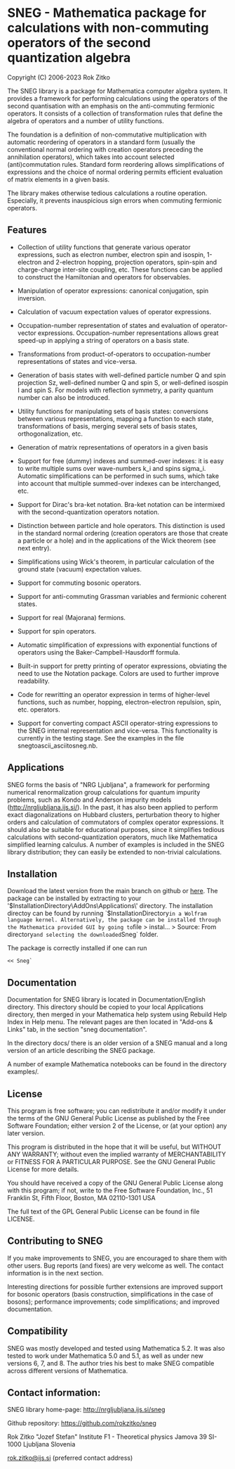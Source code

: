# SNEG - Mathematica package for calculations with non-commuting operators of the second quantization algebra

Copyright (C) 2006-2023 Rok Zitko


The SNEG library is a package for Mathematica computer algebra
system. It provides a framework for performing calculations using the
operators of the second quantisation with an emphasis on the
anti-commuting fermionic operators. It consists of a collection of
transformation rules that define the algebra of operators and a number
of utility functions.

The foundation is a definition of non-commutative multiplication with
automatic reordering of operators in a standard form (usually the
conventional normal ordering with creation operators preceding the
annihilation operators), which takes into account selected
(anti)commutation rules. Standard form reordering allows
simplifications of expressions and the choice of normal ordering
permits efficient evaluation of matrix elements in a given basis.

The library makes otherwise tedious calculations a routine
operation. Especially, it prevents inauspicious sign errors when
commuting fermionic operators.


## Features

* Collection of utility functions that generate various operator
expressions, such as electron number, electron spin and isospin,
1-electron and 2-electron hopping, projection operators, spin-spin and
charge-charge inter-site coupling, etc. These functions can be applied
to construct the Hamiltonian and operators for observables.

* Manipulation of operator expressions: canonical conjugation, spin
inversion.

* Calculation of vacuum expectation values of operator expressions.

* Occupation-number representation of states and evaluation of
operator-vector expressions. Occupation-number representations allows
great speed-up in applying a string of operators on a basis state.

* Transformations from product-of-operators to occupation-number
representations of states and vice-versa.

* Generation of basis states with well-defined particle number Q and
spin projection Sz, well-defined number Q and spin S, or well-defined
isospin I and spin S. For models with reflection symmetry, a parity
quantum number can also be introduced. 

* Utility functions for manipulating sets of basis states: conversions
between various representations, mapping a function to each state,
transformations of basis, merging several sets of basis states,
orthogonalization, etc.

* Generation of matrix representations of operators in a given basis

* Support for free (dummy) indexes and summed-over indexes: it is easy
to write multiple sums over wave-numbers k_i and spins
sigma_i. Automatic simplifications can be performed in such sums,
which take into account that multiple summed-over indexes can be
interchanged, etc.

* Support for Dirac's bra-ket notation. Bra-ket notation can be
intermixed with the second-quantization operators notation.

* Distinction between particle and hole operators. This distinction is
used in the standard normal ordering (creation operators are those
that create a particle or a hole) and in the applications of the Wick
theorem (see next entry).

* Simplifications using Wick's theorem, in particular calculation of
the ground state (vacuum) expectation values.

* Support for commuting bosonic operators.

* Support for anti-commuting Grassman variables and fermionic coherent states.

* Support for real (Majorana) fermions.

* Support for spin operators.

* Automatic simplification of expressions with exponential functions
of operators using the Baker-Campbell-Hausdorff formula.

* Built-in support for pretty printing of operator expressions,
obviating the need to use the Notation package. Colors are used to
further improve readability.

* Code for rewritting an operator expression in terms of higher-level
functions, such as number, hopping, electron-electron repulsion, spin,
etc. operators.

* Support for converting compact ASCII operator-string expressions to
the SNEG internal representation and vice-versa. This functionality is
currently in the testing stage. See the examples in the file
snegtoascii_asciitosneg.nb.


## Applications

SNEG forms the basis of "NRG Ljubljana", a framework for performing
numerical renormalization group calculations for quantum impurity
problems, such as Kondo and Anderson impurity models
(http://nrgljubljana.ijs.si/). In the past, it has also been applied
to perform exact diagonalizations on Hubbard clusters, perturbation
theory to higher orders and calculation of commutators of complex
operator expressions. It should also be suitable for educational
purposes, since it simplifies tedious calculations with
second-quantization operators, much like Mathematica simplified
learning calculus. A number of examples is included in the SNEG
library distribution; they can easily be extended to non-trivial
calculations.

## Installation

Download the latest version from the main branch on github or [here](https://github.com/rokzitko/sneg/archive/refs/heads/master.zip). The package can be installed by extracting to your  '$InstallationDirectory\AddOns\Applications\' directory. The installation directoy can be found by running `$InstallationDirectory` in a Wolfram language kernel. Alternatively, the package can be installed through the Mathematica provided GUI by going to `file > instal... > Source: From directory` and selecting the downloaded `Sneg` folder.

The package is correctly installed if one can run 
```
<< Sneg`
```

## Documentation

Documentation for SNEG library is located in Documentation/English
directory. This directory should be copied to your local Applications
directory, then merged in your Mathematica help system using Rebuild
Help Index in Help menu. The relevant pages are then located in
"Add-ons & Links" tab, in the section "sneg documentation".

In the directory docs/ there is an older version of a SNEG manual
and a long version of an article describing the SNEG package.

A number of example Mathematica notebooks can be found in the
directory examples/.


## License

   This program is free software; you can redistribute it and/or modify
   it under the terms of the GNU General Public License as published by
   the Free Software Foundation; either version 2 of the License, or
   (at your option) any later version.

   This program is distributed in the hope that it will be useful,
   but WITHOUT ANY WARRANTY; without even the implied warranty of
   MERCHANTABILITY or FITNESS FOR A PARTICULAR PURPOSE.  See the
   GNU General Public License for more details.

   You should have received a copy of the GNU General Public License
   along with this program; if not, write to the Free Software
   Foundation, Inc., 51 Franklin St, Fifth Floor, Boston, MA  02110-1301  USA

The full text of the GPL General Public License can be found
in file LICENSE.


## Contributing to SNEG

If you make improvements to SNEG, you are encouraged to share them
with other users. Bug reports (and fixes) are very welcome as well.
The contact information is in the next section.

Interesting directions for possible further extensions are improved
support for bosonic operators (basis construction, simplifications in
the case of bosons); performance improvements; code simplifications;
and improved documentation.


## Compatibility

SNEG was mostly developed and tested using Mathematica 5.2. It was
also tested to work under Mathematica 5.0 and 5.1, as well as under
new versions 6, 7, and 8. The author tries his best to make SNEG
compatible across different versions of Mathematica.


## Contact information:

SNEG library home-page: http://nrgljubljana.ijs.si/sneg

Github repository: https://github.com/rokzitko/sneg

Rok Zitko
"Jozef Stefan" Institute
F1 - Theoretical physics
Jamova 39
SI-1000 Ljubljana
Slovenia


  rok.zitko@ijs.si (preferred contact address)


